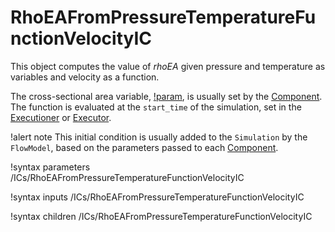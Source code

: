 # RhoEAFromPressureTemperatureFunctionVelocityIC

This object computes the value of $rhoEA$ given pressure and temperature as variables and velocity as a function.

The cross-sectional area variable, [!param](/ICs/SpecificTotalEnthalpyIC/A),
is usually set by the [Component](syntax/Components/index.md).
The function is evaluated at the `start_time` of the simulation, set in the
[Executioner](syntax/Executioner/index.md) or [Executor](syntax/Executors/index.md).

!alert note
This initial condition is usually added to the `Simulation` by the `FlowModel`, based on the parameters
passed to each [Component](syntax/Components/index.md).

!syntax parameters /ICs/RhoEAFromPressureTemperatureFunctionVelocityIC

!syntax inputs /ICs/RhoEAFromPressureTemperatureFunctionVelocityIC

!syntax children /ICs/RhoEAFromPressureTemperatureFunctionVelocityIC

